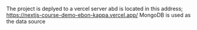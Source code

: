 The project is deplyed to a vercel server abd is located in this address;
https://nextjs-course-demo-ebon-kappa.vercel.app/
MongoDB is used as the data source

